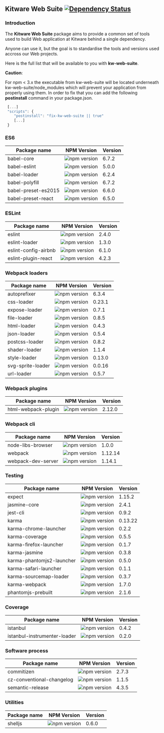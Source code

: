 ## Kitware Web Suite [![Dependency Status](https://img.shields.io/david/kitware/kw-web-suite.svg)](https://david-dm.org/kitware/kw-web-suite)

### Introduction

The **Kitware Web Suite** package aims to provide a common
set of tools used to build Web application at Kitware behind
a single dependency.

Anyone can use it, but the goal is to standardise
the tools and versions used accross our Web projects.

Here is the full list that will be available to you with **kw-web-suite**.

**Caution**:

For npm < 3.x the executable from kw-web-suite will be located underneath kw-web-suite/node_modules
which will prevent your application from properly using them. In order to fix that you can
add the following **postinstall** command in your package.json.

```js
 [...]
 "scripts": {
    "postinstall": "fix-kw-web-suite || true"
    [...]
 }
```

### ES6

Package name        | NPM Version                                                      | Version
------------------- | ---------------------------------------------------------------- | ---------
babel-core          | ![npm version](https://badge.fury.io/js/babel-core.svg)          | 6.7.2
babel-eslint        | ![npm version](https://badge.fury.io/js/babel-eslint.svg)        | 5.0.0
babel-loader        | ![npm version](https://badge.fury.io/js/babel-loader.svg)        | 6.2.4
babel-polyfill      | ![npm version](https://badge.fury.io/js/babel-polyfill.svg)      | 6.7.2
babel-preset-es2015 | ![npm version](https://badge.fury.io/js/babel-preset-es2015.svg) | 6.6.0
babel-preset-react  | ![npm version](https://badge.fury.io/js/babel-preset-react.svg)  | 6.5.0

### ESLint

Package name         | NPM Version                                                       | Version
-------------------- | ----------------------------------------------------------------- | --------
eslint               | ![npm version](https://badge.fury.io/js/eslint.svg)               | 2.4.0
eslint-loader        | ![npm version](https://badge.fury.io/js/eslint-loader.svg)        | 1.3.0
eslint-config-airbnb | ![npm version](https://badge.fury.io/js/eslint-config-airbnb.svg) | 6.1.0
eslint-plugin-react  | ![npm version](https://badge.fury.io/js/eslint-plugin-react.svg)  | 4.2.3

### Webpack loaders

Package name        | NPM Version                                                       | Version
------------------- | ----------------------------------------------------------------- | --------
autoprefixer        | ![npm version](https://badge.fury.io/js/autoprefixer.svg)         | 6.3.4
css-loader          | ![npm version](https://badge.fury.io/js/css-loader.svg)           | 0.23.1
expose-loader       | ![npm version](https://badge.fury.io/js/expose-loader.svg)        | 0.7.1
file-loader         | ![npm version](https://badge.fury.io/js/file-loader.svg)          | 0.8.5
html-loader         | ![npm version](https://badge.fury.io/js/html-loader.svg)          | 0.4.3
json-loader         | ![npm version](https://badge.fury.io/js/json-loader.svg)          | 0.5.4
postcss-loader      | ![npm version](https://badge.fury.io/js/postcss-loader.svg)       | 0.8.2
shader-loader       | ![npm version](https://badge.fury.io/js/shader-loader.svg)        | 1.1.4
style-loader        | ![npm version](https://badge.fury.io/js/style-loader.svg)         | 0.13.0
svg-sprite-loader   | ![npm version](https://badge.fury.io/js/svg-sprite-loader.svg)    | 0.0.16
url-loader          | ![npm version](https://badge.fury.io/js/url-loader.svg)           | 0.5.7

### Webpack plugins

Package name        | NPM Version                                                      | Version
------------------- | ---------------------------------------------------------------- | --------
html-webpack-plugin | ![npm version](https://badge.fury.io/js/html-webpack-plugin.svg) | 2.12.0

### Webpack cli

Package name        | NPM Version                                                     | Version
------------------- | --------------------------------------------------------------- | --------
node-libs-browser   | ![npm version](https://badge.fury.io/js/node-libs-browser.svg)  | 1.0.0
webpack             | ![npm version](https://badge.fury.io/js/webpack.svg)            | 1.12.14
webpack-dev-server  | ![npm version](https://badge.fury.io/js/webpack-dev-server.svg) | 1.14.1

### Testing

Package name              | NPM Version                                                            | Version
------------------------- | ---------------------------------------------------------------------- | --------
expect                    | ![npm version](https://badge.fury.io/js/expect.svg)                    | 1.15.2
jasmine-core              | ![npm version](https://badge.fury.io/js/jasmine-core.svg)              | 2.4.1
jest-cli                  | ![npm version](https://badge.fury.io/js/jest-cli.svg)                  | 0.9.2
karma                     | ![npm version](https://badge.fury.io/js/karma.svg)                     | 0.13.22
karma-chrome-launcher     | ![npm version](https://badge.fury.io/js/karma-chrome-launcher.svg)     | 0.2.2
karma-coverage            | ![npm version](https://badge.fury.io/js/karma-coverage.svg)            | 0.5.5
karma-firefox-launcher    | ![npm version](https://badge.fury.io/js/karma-firefox-launcher.svg)    | 0.1.7
karma-jasmine             | ![npm version](https://badge.fury.io/js/karma-jasmine.svg)             | 0.3.8
karma-phantomjs2-launcher | ![npm version](https://badge.fury.io/js/karma-phantomjs2-launcher.svg) | 0.5.0
karma-safari-launcher     | ![npm version](https://badge.fury.io/js/karma-safari-launcher.svg)     | 0.1.1
karma-sourcemap-loader    | ![npm version](https://badge.fury.io/js/karma-sourcemap-loader.svg)    | 0.3.7
karma-webpack             | ![npm version](https://badge.fury.io/js/karma-webpack.svg)             | 1.7.0
phantomjs-prebuilt        | ![npm version](https://badge.fury.io/js/phantomjs-prebuilt.svg)        | 2.1.6

### Coverage

Package name                 | NPM Version                                                               | Version
---------------------------- | ------------------------------------------------------------------------- | --------
istanbul                     | ![npm version](https://badge.fury.io/js/istanbul.svg)                     | 0.4.2
istanbul-instrumenter-loader | ![npm version](https://badge.fury.io/js/istanbul-instrumenter-loader.svg) | 0.2.0

### Software process

Package name              | NPM Version                                                            | Version
------------------------- | ---------------------------------------------------------------------- | --------
commitizen                | ![npm version](https://badge.fury.io/js/commitizen.svg)                | 2.7.3
cz-conventional-changelog | ![npm version](https://badge.fury.io/js/cz-conventional-changelog.svg) | 1.1.5
semantic-release          | ![npm version](https://badge.fury.io/js/semantic-release.svg)          | 4.3.5


### Utilities

Package name  | NPM Version                                          | Version
------------- | ---------------------------------------------------- | --------
shelljs       | ![npm version](https://badge.fury.io/js/shelljs.svg) | 0.6.0
